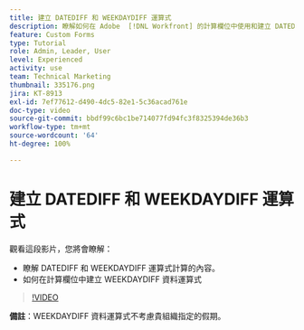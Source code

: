 ```yaml
---
title: 建立 DATEDIFF 和 WEEKDAYDIFF 運算式
description: 瞭解如何在 Adobe  [!DNL Workfront] 的計算欄位中使用和建立 DATEDIFF 運算式。
feature: Custom Forms
type: Tutorial
role: Admin, Leader, User
level: Experienced
activity: use
team: Technical Marketing
thumbnail: 335176.png
jira: KT-8913
exl-id: 7ef77612-d490-4dc5-82e1-5c36acad761e
doc-type: video
source-git-commit: bbdf99c6bc1be714077fd94fc3f8325394de36b3
workflow-type: tm+mt
source-wordcount: '64'
ht-degree: 100%

---
```


# 建立 DATEDIFF 和 WEEKDAYDIFF 運算式

觀看這段影片，您將會瞭解：

* 瞭解 DATEDIFF 和 WEEKDAYDIFF 運算式計算的內容。
* 如何在計算欄位中建立 WEEKDAYDIFF 資料運算式

>[!VIDEO](https://video.tv.adobe.com/v/335176/?quality=12&learn=on&enablevpops=1)

**備註**：WEEKDAYDIFF 資料運算式不考慮貴組織指定的假期。
